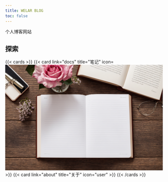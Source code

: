 ```yaml
---
title: WELAR BLOG
toc: false
---
```


个人博客网站

## 探索

{{< cards >}}
  {{< card link="docs" title="笔记" icon=![](notes.png) >}}
  {{< card link="about" title="关于" icon="user" >}}
{{< /cards >}}


